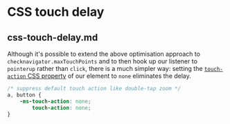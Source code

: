 # CSS touch delay

## css-touch-delay.md

Although it's possible to extend the above optimisation approach to `checknavigator.maxTouchPoints` and to then hook up our listener to `pointerup` rather than `click`, there is a much simpler way: setting the [`touch-action` CSS property](http://www.w3.org/Submission/pointer-events/#the-touch-action-css-property) of our element to `none` eliminates the delay.

```css
/* suppress default touch action like double-tap zoom */
a, button {
    -ms-touch-action: none;
        touch-action: none;
}
```


